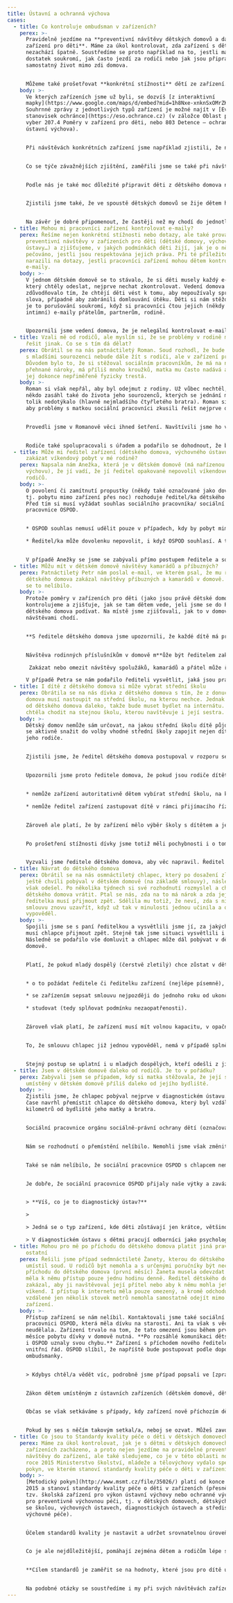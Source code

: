 ```yaml
---
title: Ústavní a ochranná výchova
cases:
  - title: Co kontroluje ombudsman v zařízeních?
    perex: >-
      Pravidelně jezdíme na **preventivní návštěvy dětských domovů a dalších
      zařízení pro děti**. Máme za úkol kontrolovat, zda zařízení s dětmi
      nezachází špatně. Soustředíme se proto například na to, jestli mají děti
      dostatek soukromí, jak často jezdí za rodiči nebo jak jsou připravovány na
      samostatný život mimo zdi domova.


      Můžeme také prošetřovat **konkrétní stížnosti** dětí ze zařízení. Třeba, když jim vychovatelé zakazují volné vycházky nebo nechtějí pustit na víkend.
    body: >-
      Ve kterých zařízeních jsme už byli, se dozvíš [z interaktivní
      mapky](https://www.google.com/maps/d/embed?mid=1h8Nxe-xnknSxOMrZKUyud0jmjdpsLAyt&hl=cs&ll=49.860819393211585%2C15.441935000000022&z=8).
      Souhrnné zprávy z jednotlivých typů zařízení je možné najít v [Evidenci
      stanovisek ochránce](https://eso.ochrance.cz) (v záložce Oblast práva
      vyber 207.4 Poměry v zařízení pro děti, nebo 803 Detence — ochranná nebo
      ústavní výchova).


      Při návštěvách konkrétních zařízení jsme například zjistili, že nebylo zajištěno soukromí dětí, například si děti nemohly uzamknout záchod, ve sprchách nebyly závěsy a v koupelnách nebyl žádný prostor, kam by bylo možné pověsit si třeba ručník. Také jsme občas narazili na to, že děti u postele neměly ani lampičku, aby si mohly číst.


      Co se týče závažnějších zjištění, zaměřili jsme se také při návštěvách na to, jak často jezdí děti za svými rodiči nebo jak jim pracovníci domova pomáhají s kontakty se sourozenci (osobní návštěvy, telefonáty apod.). V některých domovech, které byly například na vesnici či v menším městě, bylo mnohem těžší zajistit, aby děti z domovů mohly docházet do běžných kroužků mimo zařízení s ostatními kamarády, což podporujeme.


      Podle nás je také moc důležité připravit děti z dětského domova na okamžik, kdy stejně jako ostatní děti, z domova odejdou například do jiné školy nebo do práce a budou se o sebe muset samy postarat. Je tedy běžnou praxí, že se děti učí vařit, prát, uklízet si, společně hospodařit s rozpočtem rodinné skupiny nebo například vyřídit nejdůležitější věci na úřadě.


      Zjistili jsme také, že ve spoustě dětských domovů se žije dětem hodně podobně jako v rodinách, mají třeba takový malý byt, kde jsou pokoje po dvou, společná kuchyňka a koupelna a stará se o ně teta. Ta si s nimi hraje, píše úkoly, jezdí na výlety, chodí na nákupy, navštěvuje lékaře nebo jim i zakládá fotky do alba, aby měly vzpomínky na hezké chvíle.


      Na závěr je dobré připomenout, že častěji než my chodí do jednotlivých zařízení pracovníci z obecních úřadů (orgánů sociálně-právní ochrany dětí, také označované jako OSPOD či "sociálka") a státní zástupci. Máme za to, že je velmi důležité, aby při svých návštěvách mluvili s dětmi o samotě - bez přítomnosti dalších osob. Jejich úkolem je zjistit, jestli je v domově vše v pořádku, jestli se nedá něco zlepšit, jestli už nejsou podmínky pro návrat dítěte k jeho rodině. Měli by proto dětem na sebe nechat i kontakt (vizitku nebo informaci například na nástěnce), aby jim děti mohly napsat třeba e-mail.
  - title: Mohou mi pracovníci zařízení kontrolovat e-maily?
    perex: Řešíme nejen konkrétní stížnosti nebo dotazy, ale také provádíme
      preventivní návštěvy v zařízeních pro děti (dětské domovy, výchovné
      ústavy…) a zjišťujeme, v jakých podmínkách děti žijí, jak je o ně
      pečováno, jestli jsou respektována jejich práva. Při té příležitosti jsme
      narazili na dotazy, jestli pracovníci zařízení mohou dětem kontrolovat
      e-maily.
    body: >-
      V jednom dětském domově se to stávalo, že si děti musely každý e-mail,
      který chtěly odeslat, nejprve nechat zkontrolovat. Vedení domova to
      zdůvodňovalo tím, že chtějí děti vést k tomu, aby nepoužívaly sprostá
      slova, případně aby zabránili domlouvání útěku. Děti si nám stěžovaly, že
      je to porušování soukromí, když si pracovníci čtou jejich (někdy i
      intimní) e-maily přátelům, partnerům, rodině.


      Upozornili jsme vedení domova, že je nelegální kontrolovat e-mailovou poštu, a vyzvali jsme vedení domova, aby s takovou praxí přestalo. Úmluva o právech dítěte říká, že nesmí být svévolně zasahováno do soukromého života, rodiny, domova a korespondence dítěte. Korespondencí se přitom dnes nemyslí jen klasická pošta, ale i e-maily, sms zprávy, vzkazy na Facebooku apod.
  - title: Vzali mě od rodičů, ale myslím si, že se problémy v rodině měly a mohly
      řešit jinak. Co se s tím dá dělat?
    perex: Obrátil se na nás patnáctiletý Roman. Soud rozhodl, že bude lepší, když i
      s mladšími sourozenci nebude dále žít s rodiči, ale v zařízení pro děti.
      Důvodem bylo to, že si stěžoval sociálním pracovníkům, že má na něj matka
      přehnané nároky, má příliš mnoho kroužků, matka mu často nadává a někdy
      jej dokonce nepřiměřeně fyzicky trestá.
    body: >-
      Roman si však nepřál, aby byl odejmut z rodiny. Už vůbec nechtěl, aby
      někdo zasáhl také do života jeho sourozenců, kterých se jednání matky až
      tolik nedotýkalo (hlavně nejmladšího čtyřletého bratra). Roman si přál,
      aby problémy s matkou sociální pracovníci zkusili řešit nejprve domluvou.


      Provedli jsme v Romanově věci ihned šetření. Navštívili jsme ho v zařízení, aby nám vše osobně řekl. Také jsme jednali se sociálními pracovníky a společně hledali co nejrychlejší řešení v zájmu sourozenců tak, aby bylo zohledněno jejich přání být co nejdříve zpět v rodině. 


      Rodiče také spolupracovali s úřadem a podařilo se dohodnout, že budou docházet do poradny, kde jim budou pomáhat řešit napjaté vztahy v rodině, zejména mezi matkou a dětmi tak, aby se mohly vrátit ze zařízení zpět domů. Spolupráce rodiny byla dobrá a sourozenci se domů vrátili.
  - title: Může mi ředitel zařízení (dětského domova, výchovného ústavu apod.)
      zakázat víkendový pobyt v mé rodině?
    perex: Napsala nám Anežka, která je v dětském domově (má nařízenou ústavní
      výchovu), že jí vadí, že jí ředitel opakovaně nepovolil víkendové pobyty u
      rodičů.
    body: >-
      O povolení či zamítnutí propustky (někdy také označované jako dovolenky,
      tj. pobytu mimo zařízení přes noc) rozhoduje ředitel/ka dětského domova.
      Před tím si musí vyžádat souhlas sociálního pracovníka/ sociální
      pracovnice OSPOD. 


      * OSPOD souhlas nemusí udělit pouze v případech, kdy by pobyt mimo zařízení nebyl v zájmu dítěte (např. pokud rodiče nemají kde pobývat, dítěti ubližují nebo se mu nevěnují).

      * Ředitel/ka může dovolenku nepovolit, i když OSPOD souhlasí. A to pokud usoudí, že pobyt pro dítě není z nějakého důvodu vhodný (třeba se ukáže, že rodiče ztratili v mezidobí bydlení a nemají dítě kam vzít). 


      V případě Anežky se jsme se zabývali přímo postupem ředitele a sociálního pracovníka OSPOD. Zjistili jsme, že nepostupovali správně. Nebyl žádný důvod nepovolit Anežce víkendy doma. Po našem zásahu tak mohla Anežka začít jezdit na víkendy a prázdniny opět domů.
  - title: Můžu mít v dětském domově návštěvy kamarádů a příbuzných?
    perex: Patnáctiletý Petr nám poslal e-mail, ve kterém psal, že mu ředitel
      dětského domova zakázal návštěvy příbuzných a kamarádů v domově. Petrovi
      se to nelíbilo.
    body: >-
      Protože poměry v zařízeních pro děti (jako jsou právě dětské domovy)
      kontrolujeme a zjišťuje, jak se tam dětem vede, jeli jsme se do Petrova
      dětského domova podívat. Na místě jsme zjišťovali, jak to v domově s
      návštěvami chodí.


      **S ředitele dětského domova jsme upozornili, že každé dítě má právo na kontakt s rodinou, a to jak formou osobních návštěv, tak telefonátů a dopisů.** 


      Návštěva rodinných příslušníkům v domově m**ůže být ředitelem zakázána, přerušena nebo jinak omezena** pouze jednotlivě v případě, že by se chovala nevhodně a tím ohrožovala výchovu dítěte. Třeba když rodič přijde na návštěvu opilý, na dítě během návštěvy křičí a nadává mu, nebo začne rozbíjet věci kolem sebe. 

       Zakázat nebo omezit návštěvy spolužáků, kamarádů a přátel může ředitel domova pouze v rámci tzv. opatření ve výchově dítěte za porušení povinností, avšak na dobu nejdéle třiceti dnů (v období třech měsíců).

      V případě Petra se nám podařilo řediteli vysvětlit, jaká jsou pravidla pro návštěvy rodiny a kamarádů a pro jejich zákaz (či omezení). Ředitel přislíbil, že tato pravidla bude dodržovat.
  - title: I dítě z dětského domova si může vybrat střední školu
    perex: Obrátila se na nás dívka z dětského domova s tím, že z donucení dětského
      domova musí nastoupit na střední školu, na kterou nechce. Jednak je škola
      od dětského domova daleko, takže bude muset bydlet na internátu. Také
      chtěla chodit na stejnou školu, kterou navštěvuje i její sestra.
    body: >-
      Dětský domov nemůže sám určovat, na jakou střední školu dítě půjde. Musí
      se aktivně snažit do volby vhodné střední školy zapojit nejen dítě, ale i
      jeho rodiče.


      Zjistili jsme, že ředitel dětského domova postupoval v rozporu se zákonem. O volbě střední školy aktivně nemluvil s matkou dívky, která má pořád rodičovskou odpovědnost a je s dcerou v pravidelném kontaktu.


      Upozornili jsme proto ředitele domova, že pokud jsou rodiče dítěte aktivní a o své děti se zajímají: 


      * nemůže zařízení autoritativně dětem vybírat střední školu, na kterou mají chodit,

      * nemůže ředitel zařízení zastupovat dítě v rámci přijímacího řízení (tj. podepsat přihlášku za rodiče). 


      Zároveň ale platí, že by zařízení mělo výběr školy s dítětem a jeho rodiči v dostatečném předstihu řešit. Každé dítě má totiž jiné schopnosti, nadání a potřeby a je důležité tomu přizpůsobit i výběr školy. Je například v pořádku, pokud zařízení upozorní "čtyřkaře", že není nejlepší nápad podávat přihlášku na gymnázium. 


      Po prošetření stížnosti dívky jsme totiž měli pochybnosti i o tom, jestli a do jaké míry probral dětský domov otázku výběru školy se samotnou dívkou. Ukázalo se také – a řediteli domova jsme to vytkli jako velmi neférové chování – že dívce zatajil, že byla přijata i na střední školu, na které chtěla studovat.


      Vyzvali jsme ředitele dětského domova, aby věc napravil. Ředitel proto dívce nabídl možnost přestoupit mezi středními školami a sociální pracovnici domova, která měla volbu střední školy na starost, udělil výtku za neplnění pracovních povinností. Ředitel také rozeslal dopis všem rodičům dětí v dětském domově a nabídl jim intenzivnější spolupráci. Poučil i pracovníky zařízení, aby s rodiči i dětmi lépe komunikovali.
  - title: Návrat do dětského domova
    perex: Obrátil se na nás osmnáctiletý chlapec, který po dosažení zletilosti
      ještě chvíli pobýval v dětském domově (na základě smlouvy), následně z něj
      však odešel. Po několika týdnech si své rozhodnutí rozmyslel a chtěl se do
      dětského domova vrátit. Ptal se nás, zda na to má nárok a zda jej paní
      ředitelka musí přijmout zpět. Sdělila mu totiž, že neví, zda s ním může
      smlouvu znovu uzavřít, když už tak v minulosti jednou učinila a on ji
      vypověděl.
    body: >-
      Spojili jsme se s paní ředitelkou a vysvětlili jsme jí, za jakých podmínek
      musí chlapce přijmout zpět. Stejně tak jsme situaci vysvětlili i chlapci.
      Následně se podařilo vše domluvit a chlapec může dál pobývat v dětském
      domově.


      Platí, že pokud mladý dospělý (čerstvě zletilý) chce zůstat v dětském domově, nebo se do něj chce vrátit, musí:


      * o to požádat ředitele či ředitelku zařízení (nejlépe písemně),

      * se zařízením sepsat smlouvu nejpozději do jednoho roku od ukončení jeho ústavní či ochranné výchovy (tedy do 19 let; případně do 20 let, prodloužil-li ústavní či ochrannou výchovu soud),

      * studovat (tedy splňovat podmínku nezaopatřenosti).


      Zároveň však platí, že zařízení musí mít volnou kapacitu, v opačném případě není možné smlouvu uzavřít.


      To, že smlouvu chlapec již jednou vypověděl, nemá v případě splnění výše uvedených podmínek význam. Důležité je, že novou žádost o prodloužení pobytu v zařízení podal **do jednoho roku od skončení ústavní či ochranné výchovy a že stále studoval** (a současně měl dětský domov volnou kapacitu).


      Stejný postup se uplatní i u mladých dospělých, kteří odešli z jiných zařízení pro výkon ústavní či ochranné výchovy, např. dětského domova se školou či výchovného ústavu.
  - title: Jsem v dětském domově daleko od rodičů. Je to v pořádku?
    perex: Zabývali jsem se případem, kdy si matka stěžovala, že její syn je
      umístěný v dětském domově příliš daleko od jejího bydliště.
    body: >-
      Zjistili jsme, že chlapec pobýval nejprve v diagnostickém ústavu. Ten po
      čase navrhl přemístit chlapce do dětského domova, který byl vzdálený 100
      kilometrů od bydliště jeho matky a bratra. 


      Sociální pracovnice orgánu sociálně-právní ochrany dětí (označovaného také jako „OSPOD“) souhlasily, soud návrhu vyhověl a chlapec byl přemístěn. Kvůli přemístění začala mít rodina chlapce (zejména matka a jeho bratr) problém za ním jezdit. Cesta byla dlouhá a stála hodně peněz. Proto chlapce nenavštěvovali často.


      Nám se rozhodnutí o přemístění nelíbilo. Nemohli jsme však změnit rozhodnutí soudu, na to nemáme pravomoc. Postup jsme však vytkli sociálním pracovnicím OSPOD. Ty by totiž měly hájit nejlepší zájem dítěte. A v tomto případě bylo v zájmu dítěte podpořit jeho častý kontakt s rodinou. Sociálním pracovnicím OSPOD jsme zdůraznili, že nemají povinnost řídit se jen doporučením diagnostického ústavu, ale musí posuzovat všechny skutečnosti, které do práv dítěte zasahují.


      Také se nám nelíbilo, že sociální pracovnice OSPOD s chlapcem nemluvily předtím, než soudu podaly návrh na jeho přemístění. I když  by to udělat měly, nezeptaly se chlapce, co si o přemístění myslí, ani mu nevysvětlily, co to pro něj bude znamenat.


      Je dobře, že sociální pracovnice OSPOD přijaly naše výtky a zavázaly se, že napříště již budou postupovat v souladu s našimi doporučeními. Situace v chlapcově rodině se naštěstí po čase zlepšila a on se mohl vrátit domů.


      > **Víš, co je to diagnostický ústav?**

      >

      > Jedná se o typ zařízení, kde děti zůstávají jen krátce, většinou ne déle než 8 týdnů. V tomto typu zařízení bývají děti proto, aby odborníci stanovili, jestli mají jít zpět domů k rodičům, nebo do dalšího zařízení a jakého (dětského domova, dětského domova se školou nebo do výchovného ústavu). 

      > V diagnostickém ústavu s dětmi pracují odborníci jako psychologové, speciální pedagogové, učitelé a vychovatelé. Ti všichni se na konci pobytu každého dítěte poradí, zda se dítě vrátí zpět domů, nebo bude nějakou dobu žít v jiném zařízení.
  - title: Mohou pro mě po příchodu do dětského domova platit jiná pravidla než pro
      ostatní
    perex: Řešili jsme případ sedmnáctileté Žanety, kterou do dětského domova
      umístil soud. U rodičů být nemohla a s určenými poručníky být nechtěla. Po
      příchodu do dětského domova (první měsíc) Žaneta musela odevzdat mobil a
      měla k němu přístup pouze jednu hodinu denně. Ředitel dětského domova také
      zakázal, aby ji navštěvoval její přítel nebo aby k němu mohla jet na
      víkend. I přístup k internetu měla pouze omezený, a kromě odchodu do školy
      vzdálené jen několik stovek metrů nemohla samostatně odejít mimo areál
      zařízení.
    body: >-
      Přístup zařízení se nám nelíbil. Kontaktovali jsme také sociální
      pracovnici OSPOD, která měla dívku na starosti. Ani ta však s věcí nic
      neudělala. Zařízení trvalo na tom, že tato omezení jsou během prvního
      měsíce pobytu dívky v domově nutná. **Po rozsáhlé komunikaci dětský domov
      i OSPOD uznaly svou chybu.** Zařízení s příchodem nového ředitele změnilo
      vnitřní řád. OSPOD slíbil, že napříště bude postupovat podle doporučení
      ombudsmanky.


      > Kdybys chtěl/a vědět víc, podrobně jsme případ popsali ve [zprávě](http://eso.ochrance.cz/Nalezene/Edit/5694) o šetření a [závěrečném stanovisku.](http://eso.ochrance.cz/Nalezene/Edit/6374)


      Zákon dětem umístěným z ústavních zařízeních (dětském domově, dětském domově se školou, výchovném či diagnostickém ústavu či středisku výchovné péče) garantuje práva, do kterých personál zařízení nemůže jen tak zasáhnout. **A to ani s odůvodněním, že si dítě v zařízení musí zvyknout (například během prvního měsíce).**


      Občas se však setkáváme s případy, kdy zařízení nově příchozím dětem automaticky zakazuje přijímat návštěvy blízkých, chodit na volné vycházky, telefonovat, mít u sebe vlastní mobil či používat internet. To však nelze! Omezení těchto práv je možné jen z vážných důvodů a je-li to v zájmu dítěte. O některých dokonce musí rozhodnout soud. 


      Pokud by ses s něčím takovým setkal/a, neboj se ozvat. Můžeš zavolat nebo napsat sociálním pracovníkům/pracovnicím OSPOD. Ti by tě měli v zařízení pravidelně navštěvovat. Stejně tak můžeš kontaktovat [nás](https://deti.ochrance.cz/kdo/jak/).
  - title: Co jsou to Standardy kvality péče o děti v dětských domovech?
    perex: Máme za úkol kontrolovat, jak je s dětmi v dětských domovech a jiných
      zařízeních zacházeno, a proto nejen jezdíme na pravidelné preventivní
      návštěvy do zařízení, ale také sledujeme, co je v této oblasti nového. V
      roce 2015 Ministerstvo školství, mládeže a tělovýchovy vydalo speciální
      pokyn, ve kterém stanoví standardy kvality péče o děti v zařízeních.
    body: >-
      [Metodický pokyn](http://www.msmt.cz/file/35026/) platí od konce března
      2015 a stanoví standardy kvality péče o děti v zařízeních (přesněji jde o
      tzv. školská zařízení pro výkon ústavní výchovy nebo ochranné výchovy a
      pro preventivně výchovnou péči, tj. v dětských domovech, dětských domovech
      se školou, výchovných ústavech, diagnostických ústavech a střediscích
      výchovné péče).


      Účelem standardů kvality je nastavit a udržet srovnatelnou úroveň kvality poskytované péče v jednotlivých zařízeních napříč celou Českou republikou a zvyšovat kvalitu péče o děti v zařízeních. Standardy kvality jsou určeny pracovníkům zařízení pro metodické vedení, sebereflexi a sebehodnocení práce a zařízení. Také slouží jako úvodní informace pro nové pracovníky, zabývají se dalším vzděláváním pracovníků a pomáhají zřizovatelům pro monitoring a kontrolu poskytované péče.


      Co je ale nejdůležitější, pomáhají zejména dětem a rodičům lépe se orientovat v tom, co mohou od péče očekávat. Standardy jsou členěny do pěti tematických oblastí (1. Vymezení činnosti a informovanost, 2. Průběh péče a návazné služby, 3. Personální agenda, 4. Organizační aspekty, 5. Prostředí výkonu péče), každá oblast obsahuje záměr standardu a konkrétní kritéria kvality.


      **Cílem standardů je zaměřit se na hodnoty, které jsou pro dítě umístěné v zařízení důležité a podstatné.** Ve standardech se proto například píše, jak podporovat vztahy dítěte, jak se mohou děti podílet na dění kolem nich, jak mohou spolurozhodovat s dospělými. Je totiž důležité, aby se všechny děti (a to nejen v zařízeních) mohly vyjadřovat k věcem, které se jich týkají a mohly je také ovlivňovat. Konkrétní standardy se věnují tomu, jak podporovat rodiny dětí v zařízeních, jak rozvíjet samostatnost dětí, aby byl přechod mladých dospělých do samostatného života co nejklidnější apod.


      Na podobné otázky se soustředíme i my při svých návštěvách zařízení. Standardy péče o ohrožené děti a jejich rodiny, které jsme vydali už v roce 2013, můžeš najít [tady](https://www.ochrance.cz/uploads-import/ochrana_osob/ZARIZENI/Ustavni_vychova/Standardy_pece_o_ohrozene_deti_WEB.pdf).
---
```

